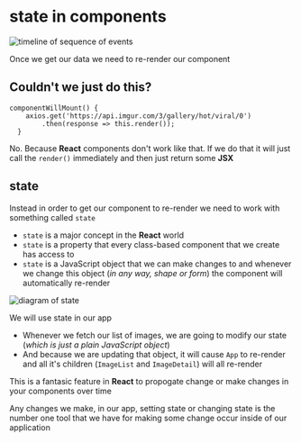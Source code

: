 # state in components

![timeline of sequence of events](https://i.imgur.com/bt9uatE.png)

Once we get our data we need to re-render our component

## Couldn't we just do this?

```
componentWillMount() {
    axios.get('https://api.imgur.com/3/gallery/hot/viral/0')
        .then(response => this.render());
  }
```

No. Because **React** components don't work like that. If we do that it will just call the `render()` immediately and then just return some **JSX**

## state
Instead in order to get our component to re-render we need to work with something called `state`

* `state` is a major concept in the **React** world
* `state` is a property that every class-based component that we create has access to
* `state` is a JavaScript object that we can make changes to and whenever we change this object (_in any way, shape or form_) the component will automatically re-render

![diagram of state](https://i.imgur.com/Zd4ZXVA.png)

We will use state in our app
* Whenever we fetch our list of images, we are going to modify our state (_which is just a plain JavaScript object_)
* And because we are updating that object, it will cause `App` to re-render and all it's children (`ImageList` and `ImageDetail`) will all re-render

This is a fantasic feature in **React** to propogate change or make changes in your components over time

Any changes we make, in our app, setting state or changing state is the number one tool that we have for making some change occur inside of our application


